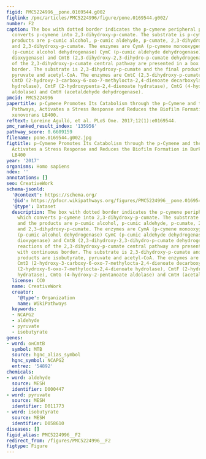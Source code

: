 ```yaml
---
figid: PMC5224996__pone.0169544.g002
figlink: /pmc/articles/PMC5224996/figure/pone.0169544.g002/
number: F2
caption: The box with dotted border indicates the p-cymene peripheral pathway, which
  converts p-cymene into 2,3-dihydroxy-p-cumate. The substrate is p-cymene and the
  products are p-cumic alcohol, p-cumic aldehyde, p-cumate, 2,3-dihydroxy-2,3dihydro-p-cumate
  and 2,3-dihydroxy-p-cumate. The enzymes are CymA (p-cymene monooxygenase), CymB
  (p-cumic alcohol dehydrogenase) CymC (p-cumic aldehyde dehydrogenase), CmtA (p-cumate
  dioxygenase) and CmtB (2,3-dihydroxy-2,3-dihydro-p-cumate dehydrogenase). The reactions
  of the 2,3-dihydroxy-p-cumate central pathway are presented in a box with continuous
  border. The substrate is 2,3-dihydroxy-p-cumate and the final products are isobutyrate,
  pyruvate and acetyl-CoA. The enzymes are CmtC (2,3-dihydroxy-p-cumate-3,4-dioxygenase),
  CmtD (2-hydroxy-3-carboxy-6-oxo-7-methylocta-2,4-dienoate decarboxylase), CmtE (2-hydroxy-6-oxo-7-methylocta-2,4-dienoate
  hydrolase), CmtF (2-hydroxypenta-2,4-dienoate hydratase), CmtG (4-hydroxy-2-pentanoate
  aldolase) and CmtH (acetaldehyde dehydrogenase).
pmcid: PMC5224996
papertitle: p-Cymene Promotes Its Catabolism through the p-Cymene and the p-Cumate
  Pathways, Activates a Stress Response and Reduces the Biofilm Formation in Burkholderia
  xenovorans LB400.
reftext: Loreine Agulló, et al. PLoS One. 2017;12(1):e0169544.
pmc_ranked_result_index: '135956'
pathway_score: 0.6609159
filename: pone.0169544.g002.jpg
figtitle: p-Cymene Promotes Its Catabolism through the p-Cymene and the p-Cumate Pathways,
  Activates a Stress Response and Reduces the Biofilm Formation in Burkholderia xenovorans
  LB400
year: '2017'
organisms: Homo sapiens
ndex: ''
annotations: []
seo: CreativeWork
schema-jsonld:
  '@context': https://schema.org/
  '@id': https://pfocr.wikipathways.org/figures/PMC5224996__pone.0169544.g002.html
  '@type': Dataset
  description: The box with dotted border indicates the p-cymene peripheral pathway,
    which converts p-cymene into 2,3-dihydroxy-p-cumate. The substrate is p-cymene
    and the products are p-cumic alcohol, p-cumic aldehyde, p-cumate, 2,3-dihydroxy-2,3dihydro-p-cumate
    and 2,3-dihydroxy-p-cumate. The enzymes are CymA (p-cymene monooxygenase), CymB
    (p-cumic alcohol dehydrogenase) CymC (p-cumic aldehyde dehydrogenase), CmtA (p-cumate
    dioxygenase) and CmtB (2,3-dihydroxy-2,3-dihydro-p-cumate dehydrogenase). The
    reactions of the 2,3-dihydroxy-p-cumate central pathway are presented in a box
    with continuous border. The substrate is 2,3-dihydroxy-p-cumate and the final
    products are isobutyrate, pyruvate and acetyl-CoA. The enzymes are CmtC (2,3-dihydroxy-p-cumate-3,4-dioxygenase),
    CmtD (2-hydroxy-3-carboxy-6-oxo-7-methylocta-2,4-dienoate decarboxylase), CmtE
    (2-hydroxy-6-oxo-7-methylocta-2,4-dienoate hydrolase), CmtF (2-hydroxypenta-2,4-dienoate
    hydratase), CmtG (4-hydroxy-2-pentanoate aldolase) and CmtH (acetaldehyde dehydrogenase).
  license: CC0
  name: CreativeWork
  creator:
    '@type': Organization
    name: WikiPathways
  keywords:
  - NCAPG2
  - aldehyde
  - pyruvate
  - isobutyrate
genes:
- word: онСmtB
  symbol: MTB
  source: hgnc_alias_symbol
  hgnc_symbol: NCAPG2
  entrez: '54892'
chemicals:
- word: aldehyde
  source: MESH
  identifier: D000447
- word: pyruvate
  source: MESH
  identifier: D011773
- word: isobutyrate
  source: MESH
  identifier: D058610
diseases: []
figid_alias: PMC5224996__F2
redirect_from: /figures/PMC5224996__F2
figtype: Figure
---
```

